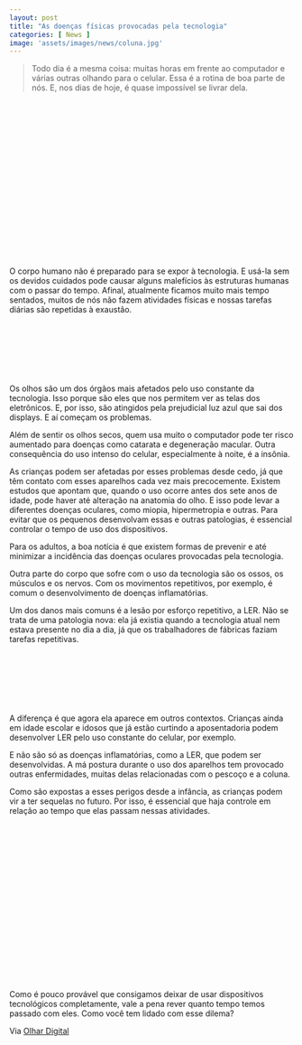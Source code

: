 ```yaml
---
layout: post
title: "As doenças físicas provocadas pela tecnologia"
categories: [ News ]
image: 'assets/images/news/coluna.jpg'
---
```


> Todo dia é a mesma coisa: muitas horas em frente ao computador e várias outras olhando para o celular. Essa é a rotina de boa parte de nós. E, nos dias de hoje, é quase impossível se livrar dela.

<!-- QUADRADO -->
<script async src="//pagead2.googlesyndication.com/pagead/js/adsbygoogle.js"></script>
<ins class="adsbygoogle"
style="display:inline-block;width:336px;height:280px"
data-ad-client="ca-pub-2838251107855362"
data-ad-slot="5351066970"></ins>
<script>
(adsbygoogle = window.adsbygoogle || []).push({});
</script>

O corpo humano não é preparado para se expor à tecnologia. E usá-la sem os devidos cuidados pode causar alguns malefícios às estruturas humanas com o passar do tempo. Afinal, atualmente ficamos muito mais tempo sentados, muitos de nós não fazem atividades físicas e nossas tarefas diárias são repetidas à exaustão.

<!-- MINI ANÚNCIO -->
<script async src="//pagead2.googlesyndication.com/pagead/js/adsbygoogle.js"></script>
<!-- Games Root -->
<ins class="adsbygoogle"
style="display:inline-block;width:730px;height:95px"
data-ad-client="ca-pub-2838251107855362"
data-ad-slot="5351066970"></ins>
<script>
(adsbygoogle = window.adsbygoogle || []).push({});
</script>

Os olhos são um dos órgãos mais afetados pelo uso constante da tecnologia. Isso porque são eles que nos permitem ver as telas dos eletrônicos. E, por isso, são atingidos pela prejudicial luz azul que sai dos displays. E aí começam os problemas.

<!-- RETANGULO LARGO 2 -->
<script async src="//pagead2.googlesyndication.com/pagead/js/adsbygoogle.js"></script>
<ins class="adsbygoogle"
style="display:block; text-align:center;"
data-ad-layout="in-article"
data-ad-format="fluid"
data-ad-client="ca-pub-2838251107855362"
data-ad-slot="8549252987"></ins>
<script>
(adsbygoogle = window.adsbygoogle || []).push({});
</script>

Além de sentir os olhos secos, quem usa muito o computador pode ter risco aumentado para doenças como catarata e degeneração macular. Outra consequência do uso intenso do celular, especialmente à noite, é a insônia.

<!-- RETANGULO LARGO -->
<script async src="https://pagead2.googlesyndication.com/pagead/js/adsbygoogle.js"></script>
<!-- Informat -->
<ins class="adsbygoogle"
style="display:block"
data-ad-client="ca-pub-2838251107855362"
data-ad-slot="2327980059"
data-ad-format="auto"
data-full-width-responsive="true"></ins>
<script>
(adsbygoogle = window.adsbygoogle || []).push({});
</script>

As crianças podem ser afetadas por esses problemas desde cedo, já que têm contato com esses aparelhos cada vez mais precocemente. Existem estudos que apontam que, quando o uso ocorre antes dos sete anos de idade, pode haver até alteração na anatomia do olho. E isso pode levar a diferentes doenças oculares, como miopia, hipermetropia e outras. Para evitar que os pequenos desenvolvam essas e outras patologias, é essencial controlar o tempo de uso dos dispositivos.

Para os adultos, a boa notícia é que existem formas de prevenir e até minimizar a incidência das doenças oculares provocadas pela tecnologia.

Outra parte do corpo que sofre com o uso da tecnologia são os ossos, os músculos e os nervos. Com os movimentos repetitivos, por exemplo, é comum o desenvolvimento de doenças inflamatórias.

Um dos danos mais comuns é a lesão por esforço repetitivo, a LER. Não se trata de uma patologia nova: ela já existia quando a tecnologia atual nem estava presente no dia a dia, já que os trabalhadores de fábricas faziam tarefas repetitivas.

<!-- MINI ANÚNCIO -->
<script async src="//pagead2.googlesyndication.com/pagead/js/adsbygoogle.js"></script>
<!-- Games Root -->
<ins class="adsbygoogle"
style="display:inline-block;width:730px;height:95px"
data-ad-client="ca-pub-2838251107855362"
data-ad-slot="5351066970"></ins>
<script>
(adsbygoogle = window.adsbygoogle || []).push({});
</script>

A diferença é que agora ela aparece em outros contextos. Crianças ainda em idade escolar e idosos que já estão curtindo a aposentadoria podem desenvolver LER pelo uso constante do celular, por exemplo.

E não são só as doenças inflamatórias, como a LER, que podem ser desenvolvidas. A má postura durante o uso dos aparelhos tem provocado outras enfermidades, muitas delas relacionadas com o pescoço e a coluna.

Como são expostas a esses perigos desde a infância, as crianças podem vir a ter sequelas no futuro. Por isso, é essencial que haja controle em relação ao tempo que elas passam nessas atividades.

<!-- QUADRADO -->
<script async src="//pagead2.googlesyndication.com/pagead/js/adsbygoogle.js"></script>
<ins class="adsbygoogle"
style="display:inline-block;width:336px;height:280px"
data-ad-client="ca-pub-2838251107855362"
data-ad-slot="5351066970"></ins>
<script>
(adsbygoogle = window.adsbygoogle || []).push({});
</script>

Como é pouco provável que consigamos deixar de usar dispositivos tecnológicos completamente, vale a pena rever quanto tempo temos passado com eles. Como você tem lidado com esse dilema?

Via [Olhar Digital](https://olhardigital.com.br/video/as-doencas-fisicas-provocadas-pela-tecnologia/96839)
